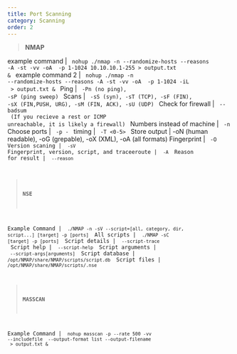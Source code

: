 ```yaml
---
title: Port Scanning
category: Scanning
order: 2
---
```


> **NMAP**

example command | <code> nohup ./nmap -n --randomize-hosts --reasons -A -st -vv -oA <output file> -p 1-1024 10.10.10.1-255 > output.txt & </code>
example command 2 | <code> nohup ./nmap -n --randomize-hosts --reasons -A -st -vv -oA <output file> -p 1-1024 -iL <hostlist>  > output.txt & </code>
Ping | <code> -Pn (no ping), -sP (ping sweep) </code>
Scans | <code> -sS (syn), -sT (TCP), -sF (FIN), -sX (FIN,PUSH, URG), -sM (FIN, ACK), -sU (UDP) </code>
Check for firewall | <code> --badsum <br> (If you recieve a rest or ICMP unreachable, it is likely a firewall) </code>
Numbers instead of machine | <code> -n </code>
Choose ports | <code> -p <start>-<end> </code>
timing | <code> -T <0-5> </code>
Store output | -oN (human readable), -oG (grepable), -oX (XML), -oA (all formats)</code>
Fingerprint | <code>  -O
Version scaning | <code> -sV </code>
Fingerprint, version, script, and traceeroute | <code> -A </code>
Reason for result | <code> --reason </code>

> **NSE**

Example Command | <code> ./NMAP -n -sV --script=[all, category, dir, script...] [target] -p [ports] </code>
All scripts  | <code> ./NMAP -sC [target] -p [ports] </code>
Script details | <code> --script-trace </code>
Script help | <code> --script-help </code>
Script arguments | <code> --script-args[arguments] </code>
Script database | <code> /opt/NMAP/share/NMAP/scripts/script.db </code>
Script files | <code> /opt/NMAP/share/NMAP/scripts/<name>.nse </code>

> **MASSCAN**

Example Command | <code> nohup masscan -p<ports> --rate 500 -vv --includefile <host list> --output-format list --output-filename <outputfile> > output.txt & </code>




